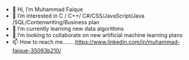 - 👋 Hi, I’m Muhammad Faique
- 👀 I’m interested in C / C++/ C#/CSS/JavaScript/Java /SQL/Contenwriting/Business plan
- 🌱 I’m currently learning new data algorithms
- 💞️ I’m looking to collaborate on new artificial machine learning plans
- 📫 How to reach me........https://www.linkedin.com/in/muhammad-faique-35093b210/ 

<!---
Muhammad Faique is a ✨ special ✨ repository because its `README.md` (this file) appears on your GitHub profile.
You can click the Preview link to take a look at your changes.
--->
